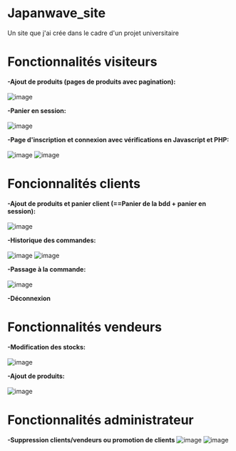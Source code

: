 # Japanwave_site
Un site que j'ai crée dans le cadre d'un projet universitaire

# Fonctionnalités visiteurs
<strong>-Ajout de produits (pages de produits avec pagination):</strong><br><br>
![image](https://user-images.githubusercontent.com/85686740/121814367-f09a9c80-cc70-11eb-8815-991789530f57.png)

<strong>-Panier en session:</strong><br><br>
![image](https://user-images.githubusercontent.com/85686740/121814583-1ffdd900-cc72-11eb-8a2c-8dc55aac2a71.png)

<strong>-Page d'inscription et connexion avec vérifications en Javascript et PHP: </strong><br><br>
![image](https://user-images.githubusercontent.com/85686740/121814433-643ca980-cc71-11eb-90b0-6f5142cc320e.png)
![image](https://user-images.githubusercontent.com/85686740/121814458-87675900-cc71-11eb-9a5c-e778ace6d419.png)

# Foncionnalités clients
<strong>-Ajout de produits et panier client (==Panier de la bdd + panier en session):</strong> <br><br>
![image](https://user-images.githubusercontent.com/85686740/121814631-60f5ed80-cc72-11eb-8f98-69a3a0431dc0.png)

<strong>-Historique des commandes:</strong> <br><br>
![image](https://user-images.githubusercontent.com/85686740/121814664-8a167e00-cc72-11eb-87c9-c6880439bb6b.png)
![image](https://user-images.githubusercontent.com/85686740/121814683-a0243e80-cc72-11eb-9f6b-2c19db05e851.png)

<strong>-Passage  à la commande:</strong> <br><br>
![image](https://user-images.githubusercontent.com/85686740/121814712-bcc07680-cc72-11eb-83da-67c8dfbc3d8d.png)

<strong>-Déconnexion </strong>

# Fonctionnalités vendeurs
<strong>-Modification des stocks:</strong><br><br>
![image](https://user-images.githubusercontent.com/85686740/121814832-5d169b00-cc73-11eb-8a98-a8948e5b35d0.png)

<strong>-Ajout de produits:</strong><br><br>
![image](https://user-images.githubusercontent.com/85686740/121814848-761f4c00-cc73-11eb-924f-6ddee3fdea95.png)

# Fonctionnalités administrateur
<strong>-Suppression clients/vendeurs ou promotion de clients</strong>
![image](https://user-images.githubusercontent.com/85686740/121814902-bda5d800-cc73-11eb-9b70-13d17271a4ab.png)
![image](https://user-images.githubusercontent.com/85686740/121814924-eb8b1c80-cc73-11eb-99a5-18666c68c757.png)


